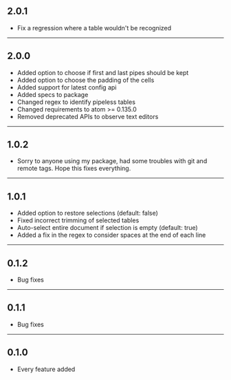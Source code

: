 ## 2.0.1

* Fix a regression where a table wouldn't be recognized

- - -

## 2.0.0

* Added option to choose if first and last pipes should be kept
* Added option to choose the padding of the cells
* Added support for latest config api
* Added specs to package
* Changed regex to identify pipeless tables
* Changed requirements to atom >= 0.135.0
* Removed deprecated APIs to observe text editors

- - -

## 1.0.2

* Sorry to anyone using my package, had some troubles with git and remote tags. Hope this fixes everything.

- - -

## 1.0.1

* Added option to restore selections (default: false)
* Fixed incorrect trimming of selected tables
* Auto-select entire document if selection is empty (default: true)
* Added a fix in the regex to consider spaces at the end of each line

- - -

## 0.1.2

* Bug fixes

- - -

## 0.1.1

* Bug fixes

- - -

## 0.1.0

* Every feature added
